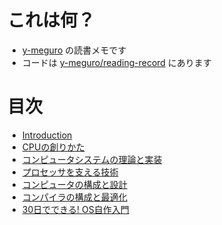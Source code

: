# これは何？

* [y-meguro](https://github.com/y-meguro) の読書メモです
* コードは [y-meguro/reading-record](https://github.com/y-meguro/reading-record) にあります

# 目次

* [Introduction](README.md)
* [CPUの創りかた](/docs/how_to_create_cpu.md)
* [コンピュータシステムの理論と実装](/docs/nand2tetris.md)
* [プロセッサを支える技術](/docs/technologies_for_processors.md)
* [コンピュータの構成と設計](/docs/computer_organization_and_design.md)
* [コンパイラの構成と最適化](/docs/costruction_and_optimization_for_compiler.md)
* [30日でできる! OS自作入門](/docs/haribote_os.md)
